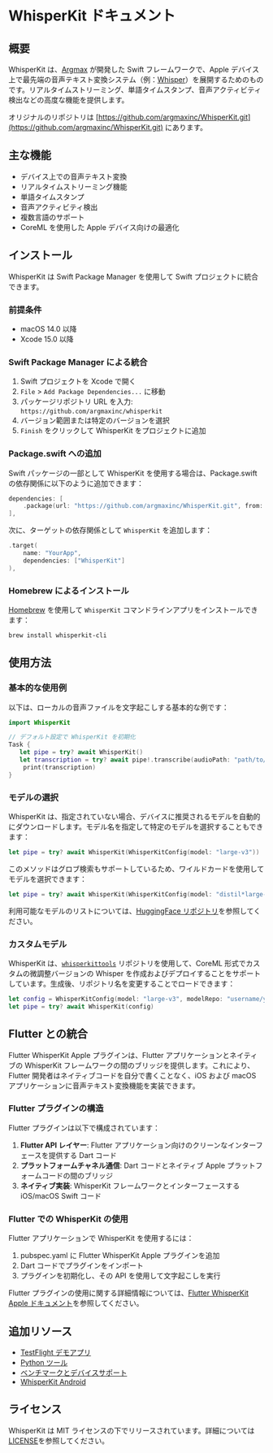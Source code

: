# WhisperKit ドキュメント

## 概要

WhisperKit は、[Argmax](https://www.takeargmax.com) が開発した Swift フレームワークで、Apple デバイス上で最先端の音声テキスト変換システム（例：[Whisper](https://github.com/openai/whisper)）を展開するためのものです。リアルタイムストリーミング、単語タイムスタンプ、音声アクティビティ検出などの高度な機能を提供します。

オリジナルのリポジトリは [https://github.com/argmaxinc/WhisperKit.git](https://github.com/argmaxinc/WhisperKit.git) にあります。

## 主な機能

- デバイス上での音声テキスト変換
- リアルタイムストリーミング機能
- 単語タイムスタンプ
- 音声アクティビティ検出
- 複数言語のサポート
- CoreML を使用した Apple デバイス向けの最適化

## インストール

WhisperKit は Swift Package Manager を使用して Swift プロジェクトに統合できます。

### 前提条件

- macOS 14.0 以降
- Xcode 15.0 以降

### Swift Package Manager による統合

1. Swift プロジェクトを Xcode で開く
2. `File` > `Add Package Dependencies...` に移動
3. パッケージリポジトリ URL を入力: `https://github.com/argmaxinc/whisperkit`
4. バージョン範囲または特定のバージョンを選択
5. `Finish` をクリックして WhisperKit をプロジェクトに追加

### Package.swift への追加

Swift パッケージの一部として WhisperKit を使用する場合は、Package.swift の依存関係に以下のように追加できます：

```swift
dependencies: [
    .package(url: "https://github.com/argmaxinc/WhisperKit.git", from: "0.9.0"),
],
```

次に、ターゲットの依存関係として `WhisperKit` を追加します：

```swift
.target(
    name: "YourApp",
    dependencies: ["WhisperKit"]
),
```

### Homebrew によるインストール

[Homebrew](https://brew.sh) を使用して `WhisperKit` コマンドラインアプリをインストールできます：

```bash
brew install whisperkit-cli
```

## 使用方法

### 基本的な使用例

以下は、ローカルの音声ファイルを文字起こしする基本的な例です：

```swift
import WhisperKit

// デフォルト設定で WhisperKit を初期化
Task {
   let pipe = try? await WhisperKit()
   let transcription = try? await pipe!.transcribe(audioPath: "path/to/your/audio.{wav,mp3,m4a,flac}")?.text
    print(transcription)
}
```

### モデルの選択

WhisperKit は、指定されていない場合、デバイスに推奨されるモデルを自動的にダウンロードします。モデル名を指定して特定のモデルを選択することもできます：

```swift
let pipe = try? await WhisperKit(WhisperKitConfig(model: "large-v3"))
```

このメソッドはグロブ検索もサポートしているため、ワイルドカードを使用してモデルを選択できます：

```swift
let pipe = try? await WhisperKit(WhisperKitConfig(model: "distil*large-v3"))
```

利用可能なモデルのリストについては、[HuggingFace リポジトリ](https://huggingface.co/argmaxinc/whisperkit-coreml)を参照してください。

### カスタムモデル

WhisperKit は、[`whisperkittools`](https://github.com/argmaxinc/whisperkittools) リポジトリを使用して、CoreML 形式でカスタムの微調整バージョンの Whisper を作成およびデプロイすることをサポートしています。生成後、リポジトリ名を変更することでロードできます：

```swift
let config = WhisperKitConfig(model: "large-v3", modelRepo: "username/your-model-repo")
let pipe = try? await WhisperKit(config)
```

## Flutter との統合

Flutter WhisperKit Apple プラグインは、Flutter アプリケーションとネイティブの WhisperKit フレームワークの間のブリッジを提供します。これにより、Flutter 開発者はネイティブコードを自分で書くことなく、iOS および macOS アプリケーションに音声テキスト変換機能を実装できます。

### Flutter プラグインの構造

Flutter プラグインは以下で構成されています：

1. **Flutter API レイヤー**: Flutter アプリケーション向けのクリーンなインターフェースを提供する Dart コード
2. **プラットフォームチャネル通信**: Dart コードとネイティブ Apple プラットフォームコードの間のブリッジ
3. **ネイティブ実装**: WhisperKit フレームワークとインターフェースする iOS/macOS Swift コード

### Flutter での WhisperKit の使用

Flutter アプリケーションで WhisperKit を使用するには：

1. pubspec.yaml に Flutter WhisperKit Apple プラグインを追加
2. Dart コードでプラグインをインポート
3. プラグインを初期化し、その API を使用して文字起こしを実行

Flutter プラグインの使用に関する詳細情報については、[Flutter WhisperKit Apple ドキュメント](https://github.com/r0227n/flutter_whisperkit)を参照してください。

## 追加リソース

- [TestFlight デモアプリ](https://testflight.apple.com/join/LPVOyJZW)
- [Python ツール](https://github.com/argmaxinc/whisperkittools)
- [ベンチマークとデバイスサポート](https://huggingface.co/spaces/argmaxinc/whisperkit-benchmarks)
- [WhisperKit Android](https://github.com/argmaxinc/WhisperKitAndroid)

## ライセンス

WhisperKit は MIT ライセンスの下でリリースされています。詳細については[LICENSE](https://github.com/argmaxinc/WhisperKit/blob/main/LICENSE)を参照してください。
